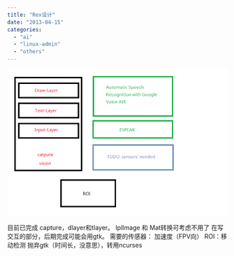 ```yaml
---
title: "Rex设计"
date: "2013-04-15"
categories: 
  - "ai"
  - "linux-admin"
  - "others"
---
```


[![rex-1](/blog/images/rex-11.png)](https://blog.loyfer.org/wp-content/uploads/2013/04/rex-11.png)

目前已完成 capture，dlayer和tlayer。 IplImage 和 Mat转换可考虑不用了 在写交互的部分，后期完成可能会用gtk。 需要的传感器： 加速度（FPV向） ROI：移动检测 抛弃gtk（时间长，没意思），转用ncurses
